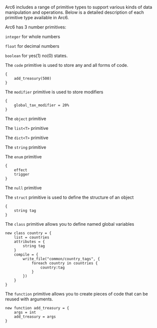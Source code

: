 Arc6 includes a range of primitive types to support various kinds of data manipulation and operations. Below is a detailed description of each primitive type available in Arc6.

Arc6 has 3 number primitives:

`integer` for whole numbers
 
`float` for decimal numbers
  
`boolean` for yes(1) no(0) states.

The `code` primitive is used to store any and all forms of code.
```
{
	add_treasury(500)
}
```

The `modifier` primitive is used to store modifiers
```
{
	global_tax_modifier = 20%
}
```

The `object` primitive

The `list<T>` primitive

The `dict<T>` primitive

The `string` primitive

The `enum` primitive
```
{
	effect
	trigger
}
```

The `null` primitive

The `struct` primitive is used to define the structure of an object
```
{
	string tag
}
```

The `class` primitive allows you to define named global variables
```
new class country = {
	list = countries
	attributes = {
		string tag
	}
	compile = {
		write_file("common/country_tags", {
			foreach country in countries {
				country:tag
			}
		})
	}
}
```

The `function` primitive allows you to create pieces of code that can be reused with arguments.
```
new function add_treasury = {
	args = int
	add_treasury = args
}
```
